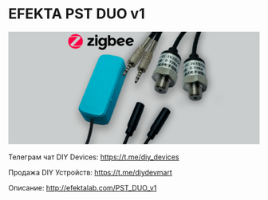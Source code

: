 # EFEKTA PST DUO v1

![Contact liquid/gas pressure sensor EFEKTA PST DUO v1](https://raw.githubusercontent.com/smartboxchannel/EFEKTA-PST-DUO-v1/refs/heads/main/Images/1PST_DUO_LR.png) 

Телеграм чат DIY Devices: https://t.me/diy_devices

Продажа DIY Устройств: https://t.me/diydevmart

Описание: http://efektalab.com/PST_DUO_v1
